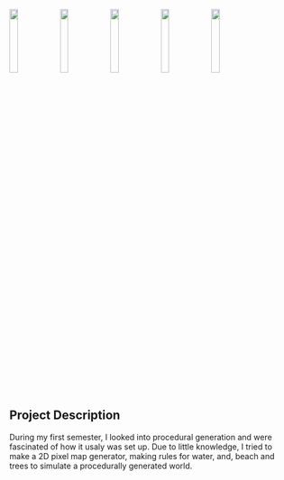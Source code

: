 <img src="https://github.com/Bsktrrl/Bsktrrl.github.io/blob/main/images/MapCreator/MapGenerate1.gif" width="17%"/>  <img src="https://github.com/Bsktrrl/Bsktrrl.github.io/blob/main/images/MapCreator/MapGenerate2.gif" width="17%"/>  <img src="https://github.com/Bsktrrl/Bsktrrl.github.io/blob/main/images/MapCreator/MapGenerate3.gif" width="17%"/>  <img src="https://github.com/Bsktrrl/Bsktrrl.github.io/blob/main/images/MapCreator/MapGenerate4.gif" width="17%"/>  <img src="https://github.com/Bsktrrl/Bsktrrl.github.io/blob/main/images/MapCreator/MapGenerate5.gif" width="17%"/>
<br>
<br>

## Project Description
During my first semester, I looked into procedural generation and were fascinated of how it usaly was set up.
Due to little knowledge, I tried to make a 2D pixel map generator, making rules for water, and, beach and trees to simulate a procedurally generated world.
